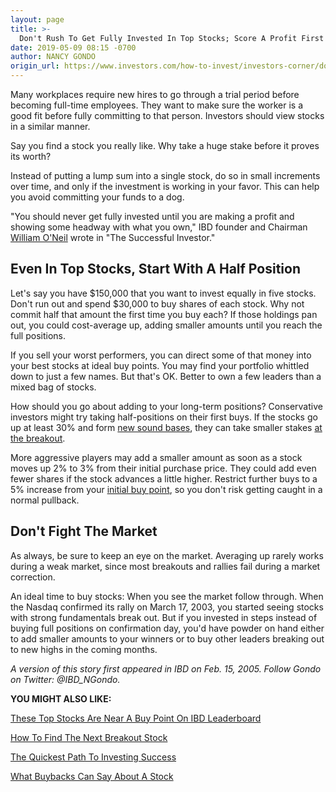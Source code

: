 ```yaml
---
layout: page
title: >-
  Don't Rush To Get Fully Invested In Top Stocks; Score A Profit First
date: 2019-05-09 08:15 -0700
author: NANCY GONDO
origin_url: https://www.investors.com/how-to-invest/investors-corner/dont-rush-to-get-fully-invested-score-a-profit-first
---
```





Many workplaces require new hires to go through a trial period before becoming full-time employees. They want to make sure the worker is a good fit before fully committing to that person. Investors should view stocks in a similar manner.




Say you find a stock you really like. Why take a huge stake before it proves its worth?


Instead of putting a lump sum into a single stock, do so in small increments over time, and only if the investment is working in your favor. This can help you avoid committing your funds to a dog.


"You should never get fully invested until you are making a profit and showing some headway with what you own," IBD founder and Chairman [William O'Neil](https://www.investors.com/news/management/leaders-and-success/bill-oneil-ibd-founder-and-stock-investor-success-tips/) wrote in "The Successful Investor."


Even In Top Stocks, Start With A Half Position
----------------------------------------------


Let's say you have \$150,000 that you want to invest equally in five stocks. Don't run out and spend \$30,000 to buy shares of each stock. Why not commit half that amount the first time you buy each? If those holdings pan out, you could cost-average up, adding smaller amounts until you reach the full positions.


If you sell your worst performers, you can direct some of that money into your best stocks at ideal buy points. You may find your portfolio whittled down to just a few names. But that's OK. Better to own a few leaders than a mixed bag of stocks.


How should you go about adding to your long-term positions? Conservative investors might try taking half-positions on their first buys. If the stocks go up at least 30% and form [new sound bases](https://www.investors.com/how-to-invest/investors-corner/how-to-trade-stocks-base-stock-charts/), they can take smaller stakes [at the breakout](https://www.investors.com/how-to-invest/investors-corner/what-is-stock-breakout/).


More aggressive players may add a smaller amount as soon as a stock moves up 2% to 3% from their initial purchase price. They could add even fewer shares if the stock advances a little higher. Restrict further buys to a 5% increase from your [initial buy point](https://www.investors.com/how-to-invest/investors-corner/chart-reading-basics-how-a-buy-point-marks-a-time-of-opportunity/), so you don't risk getting caught in a normal pullback.


Don't Fight The Market
----------------------


As always, be sure to keep an eye on the market. Averaging up rarely works during a weak market, since most breakouts and rallies fail during a market correction.


An ideal time to buy stocks: When you see the market follow through. When the Nasdaq confirmed its rally on March 17, 2003, you started seeing stocks with strong fundamentals break out. But if you invested in steps instead of buying full positions on confirmation day, you'd have powder on hand either to add smaller amounts to your winners or to buy other leaders breaking out to new highs in the coming months.


*A version of this story first appeared in IBD on Feb. 15, 2005. Follow Gondo on Twitter: @IBD\_NGondo.*


**YOU MIGHT ALSO LIKE:**


[These Top Stocks Are Near A Buy Point On IBD Leaderboard](https://www.investors.com/product/leaderboard/?artProdLink=Leaderboard)


[How To Find The Next Breakout Stock](https://www.investors.com/how-to-invest/investors-corner/looking-for-the-best-stocks-to-buy-and-watch-start-here/)


[The Quickest Path To Investing Success](https://www.investors.com/how-to-invest/investors-corner/stock-chart-successful-investing/)


[What Buybacks Can Say About A Stock](https://www.investors.com/how-to-invest/investors-corner/stock-buybacks-investors/)




